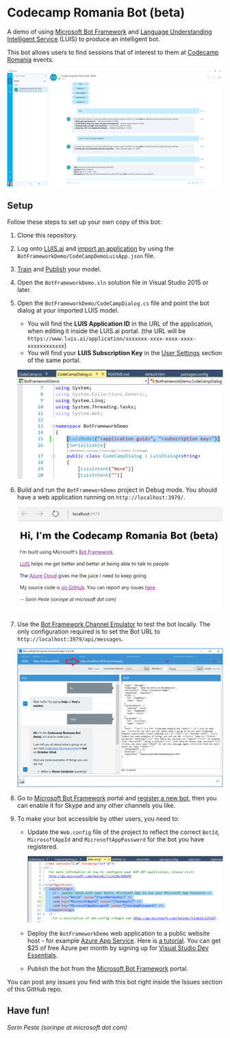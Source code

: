 # Codecamp Romania Bot (beta)

A demo of using [Microsoft Bot Framework](https://dev.botframework.com/) and [Language Understanding Intelligent Service](http://luis.ai) (LUIS) to produce an intelligent bot.

This bot allows users to find sessions that of interest to them at [Codecamp Romania](http://www.codecamp.ro) events.

![](images/skype.png)

## Setup

Follow these steps to set up your own copy of this bot:

1. Clone this repository.

2. Log onto [LUIS.ai](http://luis.ai) and [import an application](https://www.luis.ai/Help/Index#ImportingApps) by using the `BotFrameworkDemo/CodeCampDemoLuisApp.json` file. 

3. [Train](https://www.luis.ai/Help/Index#Training) and [Publish](https://www.luis.ai/Help/Index#PublishingModel) your model.

4. Open the `BotFrameworkDemo.sln` solution file in Visual Studio 2015 or later.

5. Open the `BotFrameworkDemo/CodeCampDialog.cs` file and point the bot dialog at your imported LUIS model. 
   * You will find the **LUIS Application ID** in the URL of the application, when editing it inside the LUIS.ai portal. (the URL will be `https://www.luis.ai/application/xxxxxxx-xxxx-xxxx-xxxx-xxxxxxxxxxxx`)
   * You will find your **LUIS Subscription Key** in the [User Settings](https://www.luis.ai/Home/UserSettings) section of the same portal.

    ![](images/luisModelConfig.png)

6. Build and run the `BotFrameworkDemo` project in Debug mode. You should have a web application running on `http://localhost:3979/`.

    ![](images/webapp.png)


7. Use the [Bot Framework Channel Emulator](https://download.botframework.com/bf-v3/tools/emulator/publish.htm) to test the bot locally. The only configuration required is to set the Bot URL to `http://localhost:3979/api/messages`.

    ![](images/emulator.png)

8. Go to [Microsoft Bot Framework](https://dev.botframework.com/) portal and [register a new bot](https://dev.botframework.com/bots/new), then you can enable it for Skype and any other channels you like.

9. To make your bot accessible by other users, you need to:
    * Update the `Web.config` file of the project to reflect the correct `BotId`, `MicrosoftAppId` and `MicrosoftAppPassword` for the bot you have registered.

        ![](images/webconfig.png)

    * Deploy the `BotFrameworkDemo` web application to a public website host - for example [Azure App Service](https://azure.microsoft.com/en-us/services/app-service/). Here is [a tutorial](https://azure.microsoft.com/en-us/documentation/articles/web-sites-dotnet-get-started/). You can get $25 of free Azure per month by signing up for [Visual Studio Dev Essentials](https://www.visualstudio.com/dev-essentials/).
    * Publish the bot from the [Microsoft Bot Framework](https://dev.botframework.com/) portal.



You can post any issues you find with this bot right inside the Issues section of this GitHub repo.

## Have fun!

*Sorin Peste (sorinpe at microsoft dot com)*